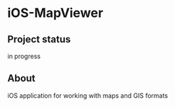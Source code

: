 iOS-MapViewer
=============

## Project status

in progress

## About

iOS application for working with maps and GIS formats
